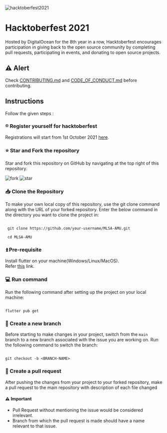 ![hacktoberfest2021](https://user-images.githubusercontent.com/56840285/134732393-a37d013c-6dcd-4a81-af92-5cf14d2449fd.jpeg)


# Hacktoberfest 2021
Hosted by DigitalOcean for the 8th year in a row, Hacktoberfest encourages participation in giving back to the open source community by completing pull requests, participating in events, and donating to open source projects.

## ⚠️  Alert
Check [CONTRIBUTING.md](./CONTRIBUTING.md) and [CODE_OF_CONDUCT.md](./CODE_OF_CONDUCT.md) before contributing.

## Instructions
Follow the given steps :

### ®️ Register yourself for hacktoberfest
Registrations will start from 1st October 2021 [here](https://hacktoberfest.digitalocean.com/).


### ⭐ Star and Fork the repository
Star and fork this repository on GitHub by navigating at the top right of this repository.

![fork](https://user-images.githubusercontent.com/56840285/134732192-414fbbb8-d82c-4448-9455-2815df25accf.png)
![star](https://user-images.githubusercontent.com/56840285/134732163-c224d708-4033-4cc7-8f10-a66e8359a2bd.png)



### 📥 Clone the Repository

To make your own local copy of this repository, use the git clone command along with the URL of your forked repository.
Enter the below command in the directory you want to clone the project in:

```

 git clone https://github.com/your-username/MLSA-AMU.git 
 
 cd MLSA-AMU

```

### ⏫ Pre-requisite
Install flutter on your machine(Windows/Linux/MacOS).
<br>
Refer [this](https://flutter.dev/docs/get-started/install) link.

### 💻 Run command
Run the following command after setting up the project on your local machine:
```

flutter pub get

```
### 🌱 Create a new branch
Before starting to make changes in your project, switch from the ```main``` branch to a new branch associated with the issue you are working on.
Run the following command to switch the branch:

```

git checkout -b <BRANCH-NAME>

```


### 🚩 Create a pull request
After pushing the changes from your project to your forked repository, make a pull request to the main repository with description of each file changed

#### ⚠️ Important
- Pull Request without mentioning the issue would be considered irrelevant.
- Branch from which the pull request is made should have a name relevant to that issue.
